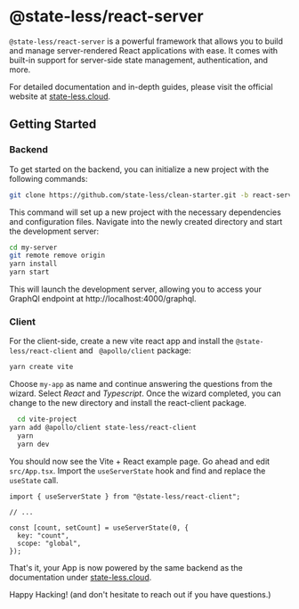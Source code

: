 # @state-less/react-server

`@state-less/react-server` is a powerful framework that allows you to build and manage server-rendered React applications with ease. It comes with built-in support for server-side state management, authentication, and more.

For detailed documentation and in-depth guides, please visit the official website at [state-less.cloud](https://state-less.cloud).

## Getting Started
### Backend

To get started on the backend, you can initialize a new project with the following commands:

```bash
git clone https://github.com/state-less/clean-starter.git -b react-server my-server
```

This command will set up a new project with the necessary dependencies and configuration files. Navigate into the newly created directory and start the development server:

```bash
cd my-server
git remote remove origin
yarn install
yarn start
```

This will launch the development server, allowing you to access your GraphQl endpoint at http://localhost:4000/graphql.

### Client
For the client-side, create a new vite react app and install the `@state-less/react-client` and ` @apollo/client` package:

```bash
yarn create vite
```

Choose  `my-app` as name and continue answering the questions from the wizard. Select *React* and *Typescript*. Once the wizard completed, you can change to the new directory and install the react-client package.

```bash
  cd vite-project
yarn add @apollo/client state-less/react-client
  yarn
  yarn dev
```

You should now see the Vite + React example page. Go ahead and edit `src/App.tsx`. Import the `useServerState` hook and find and replace the `useState` call.

```tsx
import { useServerState } from "@state-less/react-client";

// ...

const [count, setCount] = useServerState(0, {
  key: "count",
  scope: "global",
});
```

That's it, your App is now powered by the same backend as the documentation under [state-less.cloud](https://state-less.cloud). 

Happy Hacking! (and don't hesitate to reach out if you have questions.)
